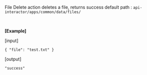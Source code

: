   File Delete action deletes a file, returns success
  default path : `api-interactor/apps/common/data/files/`

  <br/>

  **[Example]**

  [input]
  ```
  { "file": "test.txt" }

  ```

  [output]
  ```
  "success"
  ```
